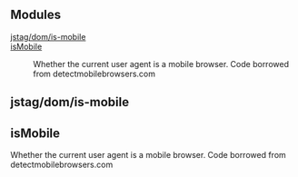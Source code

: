 ## Modules

<dl>
<dt><a href="#module_jstag/dom/is-mobile">jstag/dom/is-mobile</a></dt>
<dd></dd>
<dt><a href="#module_isMobile">isMobile</a></dt>
<dd><p>Whether the current user agent is a mobile browser. Code borrowed from
detectmobilebrowsers.com</p>
</dd>
</dl>

<a name="module_jstag/dom/is-mobile"></a>

## jstag/dom/is-mobile
<a name="module_isMobile"></a>

## isMobile
Whether the current user agent is a mobile browser. Code borrowed from
detectmobilebrowsers.com

